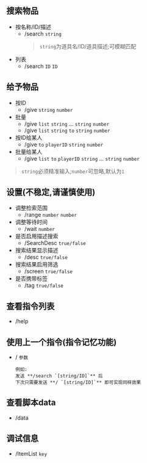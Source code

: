 ## 搜索物品
- 按名称/ID/描述
  - /search `string`
    > `string`为道具名/ID/道具描述;可模糊匹配
- 列表
  - /search `ID` `ID`
## 给予物品
- 按ID
  - /give `string` `number`
- 批量
  - /give `list` `string` ... `string` `number`
  - /give `list` `string` `to` `string` `number`
- 按ID给某人
  - /give `to` `playerID` `string` `number`
- 批量给某人
  - /give `list` `to` `playerID` `string` ... `string` `number`

> `string`必须精准输入;`number`可忽略,默认为`1`

## 设置(不稳定,请谨慎使用)
- 调整检索范围
  - /range `number` `number`
- 调整等待时间
  - /wait `number`
- 是否启用描述搜索
  - /SearchDesc `true/false`
- 搜索结果显示描述
  - /desc `true/false`
- 搜索结果启用筛选
  - /screen `true/false`
 - 是否携带标签
   - /tag `true/false`

## 查看指令列表
 - /help
## 使用上一个指令(指令记忆功能)
- / `参数`
  ```
  例如:
  发送 **/search `[string/ID]`** 后
  下次只需要发送 **/ `[string/ID]`** 即可实现同样效果
  ```
## 查看脚本data
- /data

## 调试信息
- /ItemList `key`    
